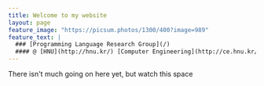 ```yaml
---
title: Welcome to my website
layout: page
feature_image: "https://picsum.photos/1300/400?image=989"
feature_text: |
  ### [Programming Language Research Group](/)
  #### @ [HNU](http://hnu.kr/) [Computer Engineering](http://ce.hnu.kr/)
---
```


There isn't much going on here yet, but watch this space
